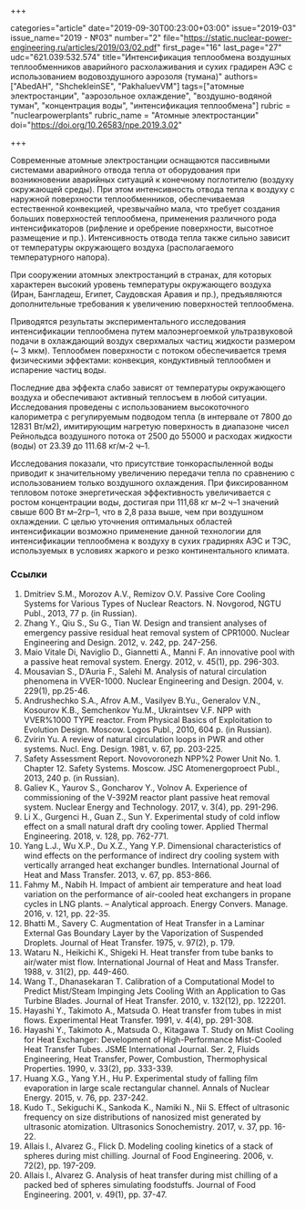 +++

categories="article"
date="2019-09-30T00:23:00+03:00"
issue="2019-03"
issue_name="2019 - №03"
number="2"
file="https://static.nuclear-power-engineering.ru/articles/2019/03/02.pdf"
first_page="16"
last_page="27"
udc="621.039:532.574"
title="Интенсификация теплообмена воздушных теплообменников аварийного расхолаживания и сухих градирен АЭС с использованием водовоздушного аэрозоля (тумана)"
authors=["AbedAH", "ShchekleinSЕ", "PakhaluevVM"]
tags=["атомные электростанции", "аэрозольное охлаждение", "воздушно-водяной туман", "концентрация воды", "интенсификация теплообмена"]
rubric = "nuclearpowerplants"
rubric_name = "Aтомные электростанции"
doi="https://doi.org/10.26583/npe.2019.3.02"

+++

Современные атомные электростанции оснащаются пассивными системами аварийного отвода тепла от оборудования при возникновении аварийных ситуаций к конечному поглотителю (воздуху окружающей среды). При этом интенсивность отвода тепла к воздуху с наружной поверхности теплообменников, обеспечиваемая естественной конвекцией, чрезвычайно мала, что требует создания больших поверхностей теплообмена, применения различного рода интенсификаторов (рифление и оребрение поверхности, высотное размещение и пр.). Интенсивность отвода тепла также сильно зависит от температуры окружающего воздуха (располагаемого температурного напора).

При сооружении атомных электростанций в странах, для которых характерен высокий уровень температуры окружающего воздуха (Иран, Бангладеш, Египет, Саудовская Аравия и пр.), предъявляются дополнительные требования к увеличению поверхностей теплообмена.

Приводятся результаты экспериментального исследования интенсификации теплообмена путем малоэнергоемкой ультразвуковой подачи в охлаждающий воздух сверхмалых частиц жидкости размером (~ 3 мкм). Теплообмен поверхности с потоком обеспечивается тремя физическими эффектами: конвекция, кондуктивный теплообмен и испарение частиц воды.

Последние два эффекта слабо зависят от температуры окружающего воздуха и обеспечивают активный теплосъем в любой ситуации. Исследования проведены с использованием высокоточного калориметра с регулируемым подводом тепла (в интервале от 7800 до 12831 Вт/м2), имитирующим нагретую поверхность в диапазоне чисел Рейнольдса воздушного потока от 2500 до 55000 и расходах жидкости (воды) от 23.39 до 111.68 кг/м-2 ч–1.

Исследования показали, что присутствие тонкораспыленной воды приводит к значительному увеличению передачи тепла по сравнению с использованием только воздушного охлаждения. При фиксированном тепловом потоке энергетическая эффективность увеличивается с ростом концентрации воды, достигая при 111,68 кг м–2 ч–1 значений свыше 600 Вт м–2гр–1, что в 2,8 раза выше, чем при воздушном охлаждении. С целью уточнения оптимальных областей интенсификации возможно применение данной технологии для интенсификации теплообмена к воздуху в сухих градирнях АЭС и ТЭС, используемых в условиях жаркого и резко континентального климата.

### Ссылки

1. Dmitriev S.M., Morozov A.V., Remizov O.V. Passive Core Cooling Systems for Various Types of Nuclear Reactors. N. Novgorod, NGTU Publ., 2013, 77 p. (in Russian).
2. Zhang Y., Qiu S., Su G., Tian W. Design and transient analyses of emergency passive residual heat removal system of CPR1000. Nuclear Engineering and Design. 2012, v. 242, pp. 247-256.
3. Maio Vitale Di, Naviglio D., Giannetti A., Manni F. An innovative pool with a passive heat removal system. Energy. 2012, v. 45(1), pp. 296-303.
4. Mousavian S., D’Auria F., Salehi M. Analysis of natural circulation phenomena in VVER-1000. Nuclear Engineering and Design. 2004, v. 229(1), pp.25-46.
5. Andrushechko S.A., Afrov A.M., Vasilyev B.Yu., Generalov V.N., Kosourov K.B., Semchenkov Yu.M., Ukraintsev V.F. NPP with VVER%1000 TYPE reactor. From Physical Basics of Exploitation to Evolution Design. Moscow. Logos Publ., 2010, 604 p. (in Russian).
6. Zvirin Yu. A review of natural circulation loops in PWR and other systems. Nucl. Eng. Design. 1981, v. 67, pp. 203-225.
7. Safety Assessment Report. Novovoronezh NPP%2 Power Unit No. 1. Chapter 12. Safety Systems. Moscow. JSC Atomenergoproect Publ., 2013, 240 p. (in Russian).
8. Galiev K., Yaurov S., Goncharov Y., Volnov A. Experience of commissioning of the V-392M reactor plant passive heat removal system. Nuclear Energy and Technology. 2017, v. 3(4), pp. 291-296.
9. Li X., Gurgenci H., Guan Z., Sun Y. Experimental study of cold inflow effect on a small natural draft dry cooling tower. Applied Thermal Engineering. 2018, v. 128, pp. 762-771.
10. Yang L.J., Wu X.P., Du X.Z., Yang Y.P. Dimensional characteristics of wind effects on the performance of indirect dry cooling system with vertically arranged heat exchanger bundles. International Journal of Heat and Mass Transfer. 2013, v. 67, pp. 853-866.
11. Fahmy M., Nabih H. Impact of ambient air temperature and heat load variation on the performance of air-cooled heat exchangers in propane cycles in LNG plants. – Analytical approach. Energy Convers. Manage. 2016, v. 121, pp. 22-35.
12. Bhatti M., Savery C. Augmentation of Heat Transfer in a Laminar External Gas Boundary Layer by the Vaporization of Suspended Droplets. Journal of Heat Transfer. 1975, v. 97(2), p. 179.
13. Wataru N., Heikichi K., Shigeki H. Heat transfer from tube banks to air/water mist flow. International Journal of Heat and Mass Transfer. 1988, v. 31(2), pp. 449-460.
14. Wang T., Dhanasekaran T. Calibration of a Computational Model to Predict Mist/Steam Impinging Jets Cooling With an Application to Gas Turbine Blades. Journal of Heat Transfer. 2010, v. 132(12), pp. 122201.
15. Hayashi Y., Takimoto A., Matsuda O. Heat transfer from tubes in mist flows. Experimental Heat Transfer. 1991, v. 4(4), pp. 291-308.
16. Hayashi Y., Takimoto A., Matsuda O., Kitagawa T. Study on Mist Cooling for Heat Exchanger: Development of High-Performance Mist-Cooled Heat Transfer Tubes. JSME International Journal. Ser. 2, Fluids Engineering, Heat Transfer, Power, Combustion, Thermophysical Properties. 1990, v. 33(2), pp. 333-339.
17. Huang X.G., Yang Y.H., Hu P. Experimental study of falling film evaporation in large scale rectangular channel. Annals of Nuclear Energy. 2015, v. 76, pp. 237-242.
18. Kudo T., Sekiguchi K., Sankoda K., Namiki N., Nii S. Effect of ultrasonic frequency on size distributions of nanosized mist generated by ultrasonic atomization. Ultrasonics Sonochemistry. 2017, v. 37, pp. 16-22.
19. Allais I., Alvarez G., Flick D. Modeling cooling kinetics of a stack of spheres during mist chilling. Journal of Food Engineering. 2006, v. 72(2), pp. 197-209.
20. Allais I., Alvarez G. Analysis of heat transfer during mist chilling of a packed bed of spheres simulating foodstuffs. Journal of Food Engineering. 2001, v. 49(1), pp. 37-47.